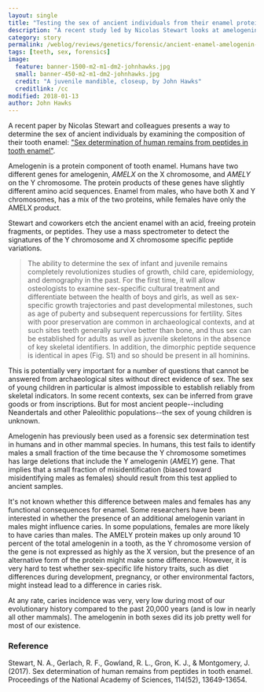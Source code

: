 ```yaml
---
layout: single
title: "Testing the sex of ancient individuals from their enamel proteins"
description: "A recent study led by Nicolas Stewart looks at amelogenin variations on the X and Y chromosomes to determine sex from ancient teeth."
category: story
permalink: /weblog/reviews/genetics/forensic/ancient-enamel-amelogenin-sex-2018.html
tags: [teeth, sex, forensics]
image:
  feature: banner-1500-m2-m1-dm2-johnhawks.jpg
  small: banner-450-m2-m1-dm2-johnhawks.jpg
  credit: "A juvenile mandible, closeup, by John Hawks"
  creditlink: /cc
modified: 2018-01-13
author: John Hawks
---
```



A recent paper by Nicolas Stewart and colleagues presents a way to determine the sex of ancient individuals by examining the composition of their tooth enamel: <a href="http://dx.doi.org/10.1073/pnas.1714926115">"Sex determination of human remains from peptides in tooth enamel"</a>.

Amelogenin is a protein component of tooth enamel. Humans have two different genes for amelogenin, <em>AMELX</em> on the X chromosome, and <em>AMELY</em> on the Y chromosome. The protein products of these genes have slightly different amino acid sequences. Enamel from males, who have both X and Y chromosomes, has a mix of the two proteins, while females have only the AMELX product.

Stewart and coworkers etch the ancient enamel with an acid, freeing protein fragments, or peptides. They use a mass spectrometer to detect the signatures of the Y chromosome and X chromosome specific peptide variations.


<blockquote>The ability to determine the sex of infant and juvenile remains completely revolutionizes studies of growth, child care, epidemiology, and demography in the past. For the first time, it will allow osteologists to examine sex-specific cultural treatment and differentiate between the health of boys and girls, as well as sex-specific growth trajectories and past developmental milestones, such as age of puberty and subsequent repercussions for fertility. Sites with poor preservation are common in archaeological contexts, and at such sites teeth generally survive better than bone, and thus sex can be established for adults as well as juvenile skeletons in the absence of key skeletal identifiers. In addition, the dimorphic peptide sequence is identical in apes (Fig. S1) and so should be present in all hominins. </blockquote>

This is potentially very important for a number of questions that cannot be answered from archaeological sites without direct evidence of sex. The sex of young children in particular is almost impossible to establish reliably from skeletal indicators. In some recent contexts, sex can be inferred from grave goods or from inscriptions. But for most ancient people--including Neandertals and other Paleolithic populations--the sex of young children is unknown.

Amelogenin has previously been used as a forensic sex determination test in humans and in other mammal species. In humans, this test fails to identify males a small fraction of the time because the Y chromosome sometimes has large deletions that include the Y amelogenin (<em>AMELY</em>) gene. That implies that a small fraction of misidentification (biased toward misidentifying males as females) should result from this test applied to ancient samples.

It's not known whether this difference between males and females has any functional consequences for enamel. Some researchers have been interested in whether the presence of an additional amelogenin variant in males might influence caries. In some populations, females are more likely to have caries than males. The AMELY protein makes up only around 10 percent of the total amelogenin in a tooth, as the Y chromosome version of the gene is not expressed as highly as the X version, but the presence of an alternative form of the protein might make some difference. However, it is very hard to test whether sex-specific life history traits, such as diet differences during development, pregnancy, or other environmental factors, might instead lead to a difference in caries risk.

At any rate, caries incidence was very, very low during most of our evolutionary history compared to the past 20,000 years (and is low in nearly all other mammals). The amelogenin in both sexes did its job pretty well for most of our existence.


### Reference


<p class="cite">Stewart, N. A., Gerlach, R. F., Gowland, R. L., Gron, K. J., & Montgomery, J. (2017). Sex determination of human remains from peptides in tooth enamel. Proceedings of the National Academy of Sciences, 114(52), 13649-13654.</p>
